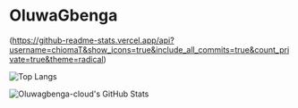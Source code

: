 # OluwaGbenga

(https://github-readme-stats.vercel.app/api?username=chiomaT&show_icons=true&include_all_commits=true&count_private=true&theme=radical)

![Top Langs](https://github-readme-stats.vercel.app/api/top-langs/?username=chiomaT&layout=compact)

![Oluwagbenga-cloud's GitHub Stats](https://github-readme-stats.vercel.app/api?username=chiomaT&show_icons=true&theme=default)
